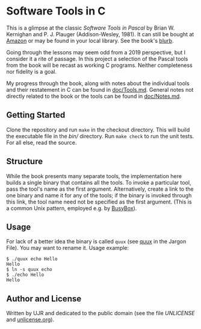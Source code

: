 # Software Tools in C

This is a glimpse at the classic *Software Tools in Pascal*
by Brian W. Kernighan and P. J. Plauger (Addison-Wesley, 1981).
It can still be bought at [Amazon][amazon] or may be found
in your local library. See the book's [blurb](doc/Blurb.md).

Going through the lessons may seem odd from a 2019 perspective,
but I consider it a rite of passage. In this project a selection
of the Pascal tools from the book will be recast as working C
programs. Neither completeness nor fidelity is a goal.

My progress through the book, along with notes about the individual tools
and their restatement in C can be found in [doc/Tools.md](doc/Tools.md).
General notes not directly related to the book or the tools can be
found in [doc/Notes.md](doc/Notes.md).

## Getting Started

Clone the repository and run `make` in the checkout directory.
This will build the executable file in the *bin/* directory.
Run `make check` to run the unit tests.
For all else, read the source.

## Structure

While the book presents many separate tools, the implementation
here builds a single binary that contains all the tools.
To invoke a particular tool, pass the tool's name as the first
argument. Alternatively, create a link to the one binary and
name it for any of the tools; if the binary is invoked through
this link, the tool name need not be specified as the first argument.
(This is a common Unix pattern, employed e.g. by [BusyBox][busybox]).

## Usage

For lack of a better idea the binary is called `quux` (see
[quux][jargon] in the Jargon File). You may want to rename it.
Usage example:

    $ ./quux echo Hello
    Hello
    $ ln -s quux echo
    $ ./echo Hello
    Hello

## Author and License

Written by UJR and dedicated to the public domain (see the file
*UNLICENSE* and [unlicense.org][unlicense]).

[amazon]: https://www.amazon.com/dp/0201103427
[busybox]: https://busybox.net/
[jargon]: http://catb.org/esr/jargon/html/Q/quux.html
[unlicense]: https://unlicense.org/
